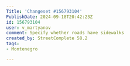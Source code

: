```yaml
---
Title: 'Changeset #156793104'
PublishDate: 2024-09-18T20:42:23Z
id: 156793104
user: v_martyanov
comment: Specify whether roads have sidewalks
created_by: StreetComplete 58.2
tags:
- Montenegro

---
```

